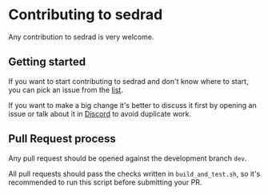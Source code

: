 # Contributing to sedrad

Any contribution to sedrad is very welcome.

## Getting started

If you want to start contributing to sedrad and don't know where to start, you can pick an issue from
the [list](https://github.com/sedracoin/sedrad/issues).

If you want to make a big change it's better to discuss it first by opening an issue or talk about it in
[Discord](https://discord.gg/WmGhhzk) to avoid duplicate work.

## Pull Request process

Any pull request should be opened against the development branch `dev`.

All pull requests should pass the checks written in `build_and_test.sh`, so it's recommended to run this script before
submitting your PR.